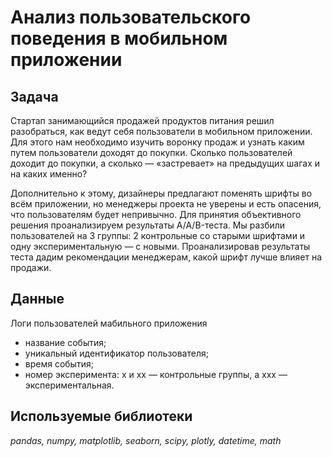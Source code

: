 # Анализ пользовательского поведения в мобильном приложении

## Задача 
Стартап занимающийся продажей продуктов питания решил разобраться, как ведут себя пользователи в мобильном приложении. Для этого нам необходимо изучить воронку продаж и узнать каким путем пользователи доходят до покупки. Сколько пользователей доходит до покупки, а сколько — «застревает» на предыдущих шагах и на каких именно?

Дополнительно к этому, дизайнеры предлагают поменять шрифты во всём приложении, но менеджеры проекта не уверены и есть опасения, что пользователям будет непривычно. Для принятия объективного решения проанализируем результаты A/A/B-теста. Мы разбили пользователей на 3 группы: 2 контрольные со старыми шрифтами и одну экспериментальную — с новыми. Проанализировав результаты теста дадим рекомендации менеджерам, какой шрифт лучше влияет на продажи.

## Данные

Логи пользователей мабильного приложения
- название события;
- уникальный идентификатор пользователя;
-  время события;
-  номер эксперимента: x и xx — контрольные группы, а xxx — экспериментальная.

## Используемые библиотеки
*pandas, numpy, matplotlib, seaborn, scipy, plotly, datetime, math*

